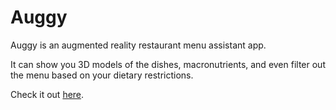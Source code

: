 Auggy
=====

Auggy is an augmented reality restaurant menu assistant app.   

It can show you 3D models of the dishes, macronutrients, and even filter out the menu based on your dietary restrictions.

Check it out [here](https://vimeo.com/62845100).




